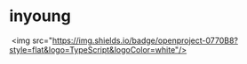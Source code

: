 # inyoung
 <img src="https://img.shields.io/badge/openproject-0770B8?style=flat&logo=TypeScript&logoColor=white"/>

